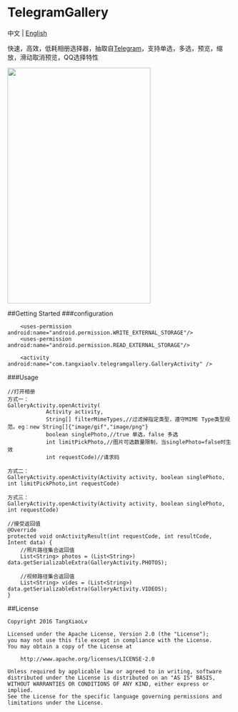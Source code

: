 # TelegramGallery
中文 | [English]()

快速，高效，低耗相册选择器，抽取自[Telegram](https://github.com/DrKLO/Telegram)，支持单选，多选，预览，缩放，滑动取消预览，QQ选择特性

<img src="png/1.gif" height= "528" width="320">

##Getting Started
###configuration
```
	<uses-permission android:name="android.permission.WRITE_EXTERNAL_STORAGE"/>
    <uses-permission android:name="android.permission.READ_EXTERNAL_STORAGE"/>

	<activity android:name="com.tangxiaolv.telegramgallery.GalleryActivity" />
```
###Usage
```
//打开相册
方式一：
GalleryActivity.openActivity(
            Activity activity,
            String[] filterMimeTypes,//过滤掉指定类型，遵守MIME Type类型规范。eg：new String[]{"image/gif","image/png"}
            boolean singlePhoto,//true 单选，false 多选
            int limitPickPhoto,//图片可选数量限制，当singlePhoto=false时生效
            int requestCode)//请求码

方式二：
GalleryActivity.openActivity(Activity activity, boolean singlePhoto, int limitPickPhoto,int requestCode)

方式三：
GalleryActivity.openActivity(Activity activity, boolean singlePhoto, int requestCode)

//接受返回值
@Override
protected void onActivityResult(int requestCode, int resultCode, Intent data) {
	//照片路径集合返回值
    List<String> photos = (List<String>) data.getSerializableExtra(GalleryActivity.PHOTOS);

	//视频路径集合返回值
	List<String> vides = (List<String>) data.getSerializableExtra(GalleryActivity.VIDEOS);
}
```
##License

    Copyright 2016 TangXiaoLv

    Licensed under the Apache License, Version 2.0 (the "License");
    you may not use this file except in compliance with the License.
    You may obtain a copy of the License at

        http://www.apache.org/licenses/LICENSE-2.0

    Unless required by applicable law or agreed to in writing, software
    distributed under the License is distributed on an "AS IS" BASIS,
    WITHOUT WARRANTIES OR CONDITIONS OF ANY KIND, either express or implied.
    See the License for the specific language governing permissions and
    limitations under the License.

